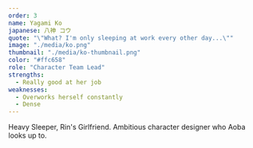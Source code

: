 ```yaml
---
order: 3
name: Yagami Ko
japanese: 八神 コウ 
quote: "\"What? I'm only sleeping at work every other day...\""
image: "./media/ko.png"
thumbnail: "./media/ko-thumbnail.png"
color: "#ffc658"
role: "Character Team Lead"
strengths:
  - Really good at her job
weaknesses:
  - Overworks herself constantly
  - Dense
---
```


Heavy Sleeper, Rin's Girlfriend. Ambitious character designer who Aoba looks up to.
